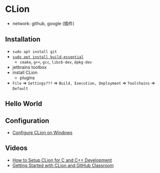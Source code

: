 # CLion

- network: github, google (插件)

## Installation
- `sudo apt install git`
- [`sudo apt install build-essential`](https://askubuntu.com/a/1087872)
  - `cmake`, `g++`, `gcc`, `libc6-dev`, `dpkg-dev`
- jetbrains toolbox
- install CLion
  - plugins
- `File` => `Settings???` => `Build, Execution, Deployment` => `Toolchains` => `Default`

## Hello World

## Configuration
- [Configure CLion on Windows](https://www.jetbrains.com/help/clion/quick-tutorial-on-configuring-clion-on-windows.html)

## Videos
- [How to Setup CLion for C and C++ Development](https://youtu.be/HSf-GiJr1Bs)
- [Getting Started with CLion and GitHub Classroom](https://youtu.be/GD64-1D4XEg)